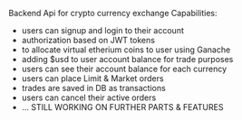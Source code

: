 Backend Api for crypto currency exchange
Capabilities:
- users can signup and login to their account
- authorization based on JWT tokens
- to allocate virtual etherium coins to user using Ganache
- adding $usd to user account balance for trade purposes
- users can see their account balance for each currency
- users can place Limit & Market orders
- trades are saved in DB as transactions
- users can cancel their active orders
- ... STILL WORKING ON FURTHER PARTS & FEATURES
